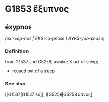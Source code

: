 # G1853 ἔξυπνος

## éxypnos

_(ex'-oop-nos | EKS-oo-pnose | AYKS-yoo-pnose)_

### Definition

from G1537 and G5258; awake; X out of sleep; 

- roused out of a sleep

### See also

[[G1537|G1537 ἐκ]], [[G5258|G5258 ὕπνος]]

